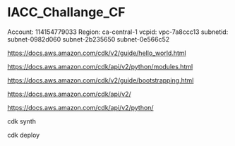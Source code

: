 # IACC_Challange_CF

Account: 114154779033
Region: ca-central-1
vcpid: vpc-7a8ccc13
subnetid: 
    subnet-0982d060
    subnet-2b235650
    subnet-0e566c52


https://docs.aws.amazon.com/cdk/v2/guide/hello_world.html    

https://docs.aws.amazon.com/cdk/api/v2/python/modules.html

https://docs.aws.amazon.com/cdk/v2/guide/bootstrapping.html

https://docs.aws.amazon.com/cdk/api/v2/

https://docs.aws.amazon.com/cdk/api/v2/python/

cdk synth

cdk deploy